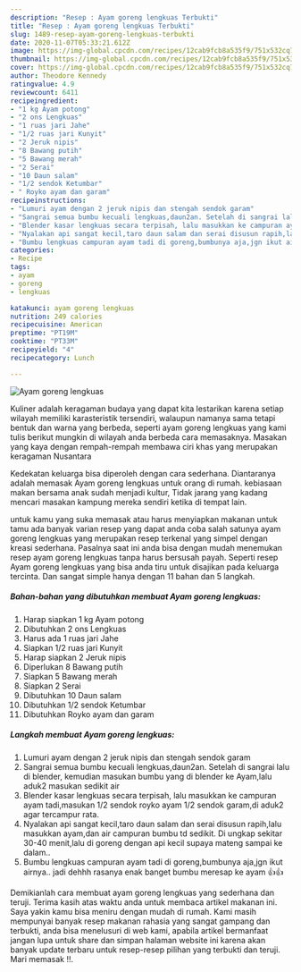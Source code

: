 ```yaml
---
description: "Resep : Ayam goreng lengkuas Terbukti"
title: "Resep : Ayam goreng lengkuas Terbukti"
slug: 1489-resep-ayam-goreng-lengkuas-terbukti
date: 2020-11-07T05:33:21.612Z
image: https://img-global.cpcdn.com/recipes/12cab9fcb8a535f9/751x532cq70/ayam-goreng-lengkuas-foto-resep-utama.jpg
thumbnail: https://img-global.cpcdn.com/recipes/12cab9fcb8a535f9/751x532cq70/ayam-goreng-lengkuas-foto-resep-utama.jpg
cover: https://img-global.cpcdn.com/recipes/12cab9fcb8a535f9/751x532cq70/ayam-goreng-lengkuas-foto-resep-utama.jpg
author: Theodore Kennedy
ratingvalue: 4.9
reviewcount: 6411
recipeingredient:
- "1 kg Ayam potong"
- "2 ons Lengkuas"
- "1 ruas jari Jahe"
- "1/2 ruas jari Kunyit"
- "2 Jeruk nipis"
- "8 Bawang putih"
- "5 Bawang merah"
- "2 Serai"
- "10 Daun salam"
- "1/2 sendok Ketumbar"
- " Royko ayam dan garam"
recipeinstructions:
- "Lumuri ayam dengan 2 jeruk nipis dan stengah sendok garam"
- "Sangrai semua bumbu kecuali lengkuas,daun2an. Setelah di sangrai lalu di blender, kemudian masukan bumbu yang di blender ke Ayam,lalu aduk2 masukan sedikit air"
- "Blender kasar lengkuas secara terpisah, lalu masukkan ke campuran ayam tadi,masukan 1/2 sendok royko ayam 1/2 sendok garam,di aduk2 agar tercampur rata."
- "Nyalakan api sangat kecil,taro daun salam dan serai disusun rapih,lalu masukkan ayam,dan air campuran bumbu td sedikit. Di ungkap sekitar 30-40 menit,lalu di goreng dengan api kecil supaya mateng sampai ke dalam.."
- "Bumbu lengkuas campuran ayam tadi di goreng,bumbunya aja,jgn ikut airnya.. jadi dehhh rasanya enak banget bumbu meresap ke ayam 👍👍"
categories:
- Recipe
tags:
- ayam
- goreng
- lengkuas

katakunci: ayam goreng lengkuas 
nutrition: 249 calories
recipecuisine: American
preptime: "PT19M"
cooktime: "PT33M"
recipeyield: "4"
recipecategory: Lunch

---
```



![Ayam goreng lengkuas](https://img-global.cpcdn.com/recipes/12cab9fcb8a535f9/751x532cq70/ayam-goreng-lengkuas-foto-resep-utama.jpg)

Kuliner adalah keragaman budaya yang dapat kita lestarikan karena setiap wilayah memiliki karasteristik tersendiri, walaupun namanya sama tetapi bentuk dan warna yang berbeda, seperti ayam goreng lengkuas yang kami tulis berikut mungkin di wilayah anda berbeda cara memasaknya. Masakan yang kaya dengan rempah-rempah membawa ciri khas yang merupakan keragaman Nusantara



Kedekatan keluarga bisa diperoleh dengan cara sederhana. Diantaranya adalah memasak Ayam goreng lengkuas untuk orang di rumah. kebiasaan makan bersama anak sudah menjadi kultur, Tidak jarang yang kadang mencari masakan kampung mereka sendiri ketika di tempat lain.

untuk kamu yang suka memasak atau harus menyiapkan makanan untuk tamu ada banyak varian resep yang dapat anda coba salah satunya ayam goreng lengkuas yang merupakan resep terkenal yang simpel dengan kreasi sederhana. Pasalnya saat ini anda bisa dengan mudah menemukan resep ayam goreng lengkuas tanpa harus bersusah payah.
Seperti resep Ayam goreng lengkuas yang bisa anda tiru untuk disajikan pada keluarga tercinta. Dan sangat simple hanya dengan 11 bahan dan 5 langkah.


<!--inarticleads1-->

##### Bahan-bahan yang dibutuhkan membuat Ayam goreng lengkuas:

1. Harap siapkan 1 kg Ayam potong
1. Dibutuhkan 2 ons Lengkuas
1. Harus ada 1 ruas jari Jahe
1. Siapkan 1/2 ruas jari Kunyit
1. Harap siapkan 2 Jeruk nipis
1. Diperlukan 8 Bawang putih
1. Siapkan 5 Bawang merah
1. Siapkan 2 Serai
1. Dibutuhkan 10 Daun salam
1. Dibutuhkan 1/2 sendok Ketumbar
1. Dibutuhkan  Royko ayam dan garam




<!--inarticleads2-->

##### Langkah membuat  Ayam goreng lengkuas:

1. Lumuri ayam dengan 2 jeruk nipis dan stengah sendok garam
1. Sangrai semua bumbu kecuali lengkuas,daun2an. Setelah di sangrai lalu di blender, kemudian masukan bumbu yang di blender ke Ayam,lalu aduk2 masukan sedikit air
1. Blender kasar lengkuas secara terpisah, lalu masukkan ke campuran ayam tadi,masukan 1/2 sendok royko ayam 1/2 sendok garam,di aduk2 agar tercampur rata.
1. Nyalakan api sangat kecil,taro daun salam dan serai disusun rapih,lalu masukkan ayam,dan air campuran bumbu td sedikit. Di ungkap sekitar 30-40 menit,lalu di goreng dengan api kecil supaya mateng sampai ke dalam..
1. Bumbu lengkuas campuran ayam tadi di goreng,bumbunya aja,jgn ikut airnya.. jadi dehhh rasanya enak banget bumbu meresap ke ayam 👍👍




Demikianlah cara membuat ayam goreng lengkuas yang sederhana dan teruji. Terima kasih atas waktu anda untuk membaca artikel makanan ini. Saya yakin kamu bisa meniru dengan mudah di rumah. Kami masih mempunyai banyak resep makanan rahasia yang sangat gampang dan terbukti, anda bisa menelusuri di web kami, apabila artikel bermanfaat jangan lupa untuk share dan simpan halaman website ini karena akan banyak update terbaru untuk resep-resep pilihan yang terbukti dan teruji. Mari memasak !!. 
